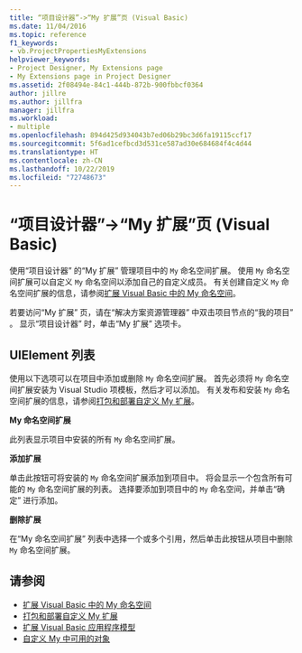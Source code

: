 ```yaml
---
title: “项目设计器”->“My 扩展”页 (Visual Basic)
ms.date: 11/04/2016
ms.topic: reference
f1_keywords:
- vb.ProjectPropertiesMyExtensions
helpviewer_keywords:
- Project Designer, My Extensions page
- My Extensions page in Project Designer
ms.assetid: 2f08494e-84c1-444b-872b-900fbbcf0364
author: jillre
ms.author: jillfra
manager: jillfra
ms.workload:
- multiple
ms.openlocfilehash: 894d425d934043b7ed06b29bc3d6fa19115ccf17
ms.sourcegitcommit: 5f6ad1cefbcd3d531ce587ad30e684684f4c4d44
ms.translationtype: HT
ms.contentlocale: zh-CN
ms.lasthandoff: 10/22/2019
ms.locfileid: "72748673"
---
```

# <a name="my-extensions-page-project-designer-visual-basic"></a>“项目设计器”->“My 扩展”页 (Visual Basic)
使用“项目设计器”  的“My 扩展”  管理项目中的 `My` 命名空间扩展。 使用 `My` 命名空间扩展可以自定义 `My` 命名空间以添加自己的自定义成员。 有关创建自定义 `My` 命名空间扩展的信息，请参阅[扩展 Visual Basic 中的 My 命名空间](/dotnet/visual-basic/developing-apps/customizing-extending-my/extending-the-my-namespace)。

若要访问“My 扩展”  页，请在“解决方案资源管理器”  中双击项目节点的“我的项目”  。 显示“项目设计器”  时，单击“My 扩展”  选项卡。

## <a name="uielement-list"></a>UIElement 列表
使用以下选项可以在项目中添加或删除 `My` 命名空间扩展。 首先必须将 `My` 命名空间扩展安装为 Visual Studio 项模板，然后才可以添加。 有关发布和安装 `My` 命名空间扩展的信息，请参阅[打包和部署自定义 My 扩展](/dotnet/visual-basic/developing-apps/customizing-extending-my/packaging-and-deploying-custom-my-extensions)。

 **My 命名空间扩展**

此列表显示项目中安装的所有 `My` 命名空间扩展。

 **添加扩展**

单击此按钮可将安装的 `My` 命名空间扩展添加到项目中。 将会显示一个包含所有可能的 `My` 命名空间扩展的列表。 选择要添加到项目中的 `My` 命名空间，并单击“确定”  进行添加。

 **删除扩展**

在“My 命名空间扩展”  列表中选择一个或多个引用，然后单击此按钮从项目中删除 `My` 命名空间扩展。

## <a name="see-also"></a>请参阅

- [扩展 Visual Basic 中的 My 命名空间](/dotnet/visual-basic/developing-apps/customizing-extending-my/extending-the-my-namespace)
- [打包和部署自定义 My 扩展](/dotnet/visual-basic/developing-apps/customizing-extending-my/packaging-and-deploying-custom-my-extensions)
- [扩展 Visual Basic 应用程序模型](/dotnet/visual-basic/developing-apps/customizing-extending-my/extending-the-visual-basic-application-model)
- [自定义 My 中可用的对象](/dotnet/visual-basic/developing-apps/customizing-extending-my/customizing-which-objects-are-available-in-my)